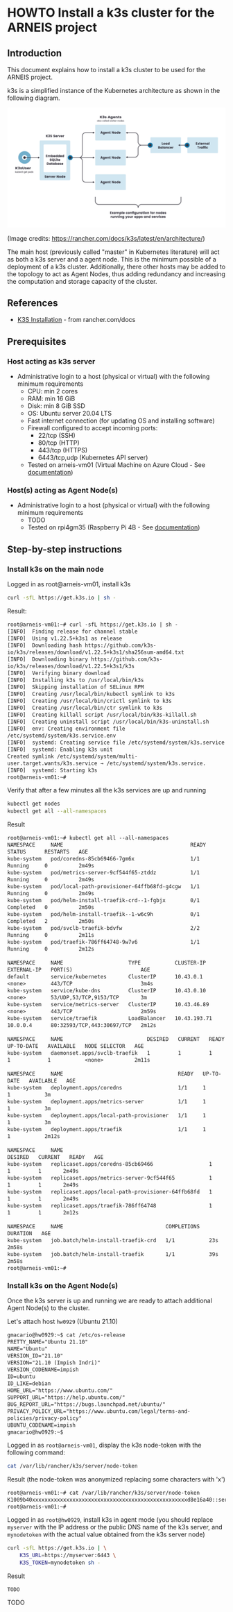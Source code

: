 # HOWTO Install a k3s cluster for the ARNEIS project

<!-- (2022-01-31 16:30 CET) -->

## Introduction

This document explains how to install a k3s cluster to be used for the ARNEIS project.

k3s is a simplified instance of the Kubernetes architecture as shown in the following diagram.

![k3s-architecture-single-server.png](../images/k3s-architecture-single-server.png)

(Image credits: <https://rancher.com/docs/k3s/latest/en/architecture/>)

The main host (previously called "master" in Kubernetes literature) will act as both a k3s server and a agent node. This is the minimum possible of a deployment of a k3s cluster. Additionally, there other hosts may be added to the topology to act as Agent Nodes, thus adding redundancy and increasing the computation and storage capacity of the cluster.

## References

* [K3S Installation](https://rancher.com/docs/k3s/latest/en/installation/) - from rancher.com/docs

## Prerequisites

### Host acting as k3s server

* Administrative login to a host (physical or virtual) with the following minimum requirements
  - CPU: min 2 cores
  - RAM: min 16 GiB
  - Disk: min 8 GiB SSD
  - OS: Ubuntu server 20.04 LTS
  - Fast internet connection (for updating OS and installing software)
  - Firewall configured to accept incoming ports:
    - 22/tcp (SSH)
    - 80/tcp (HTTP)
    - 443/tcp (HTTPS)
    - 6443/tcp,udp (Kubernetes API server)
  - Tested on arneis-vm01 (Virtual Machine on Azure Cloud - See [documentation](howto-create-vm-on-azure.md))

### Host(s) acting as Agent Node(s)

* Administrative login to a host (physical or virtual) with the following minimum requirements
  - TODO
  - Tested on rpi4gm35 (Raspberry Pi 4B - See [documentation](howto-prepare-rpi4b-for-arneis.md))

## Step-by-step instructions

### Install k3s on the main node

Logged in as root@arneis-vm01, install k3s

```bash
curl -sfL https://get.k3s.io | sh -
```

Result:

```text
root@arneis-vm01:~# curl -sfL https://get.k3s.io | sh -
[INFO]  Finding release for channel stable
[INFO]  Using v1.22.5+k3s1 as release
[INFO]  Downloading hash https://github.com/k3s-io/k3s/releases/download/v1.22.5+k3s1/sha256sum-amd64.txt
[INFO]  Downloading binary https://github.com/k3s-io/k3s/releases/download/v1.22.5+k3s1/k3s
[INFO]  Verifying binary download
[INFO]  Installing k3s to /usr/local/bin/k3s
[INFO]  Skipping installation of SELinux RPM
[INFO]  Creating /usr/local/bin/kubectl symlink to k3s
[INFO]  Creating /usr/local/bin/crictl symlink to k3s
[INFO]  Creating /usr/local/bin/ctr symlink to k3s
[INFO]  Creating killall script /usr/local/bin/k3s-killall.sh
[INFO]  Creating uninstall script /usr/local/bin/k3s-uninstall.sh
[INFO]  env: Creating environment file /etc/systemd/system/k3s.service.env
[INFO]  systemd: Creating service file /etc/systemd/system/k3s.service
[INFO]  systemd: Enabling k3s unit
Created symlink /etc/systemd/system/multi-user.target.wants/k3s.service → /etc/systemd/system/k3s.service.
[INFO]  systemd: Starting k3s
root@arneis-vm01:~#
```

Verify that after a few minutes all the k3s services are up and running

```bash
kubectl get nodes
kubectl get all --all-namespaces
```

Result

```text
root@arneis-vm01:~# kubectl get all --all-namespaces
NAMESPACE     NAME                                         READY   STATUS      RESTARTS   AGE
kube-system   pod/coredns-85cb69466-7gm6x                  1/1     Running     0          2m49s
kube-system   pod/metrics-server-9cf544f65-ztddz           1/1     Running     0          2m49s
kube-system   pod/local-path-provisioner-64ffb68fd-g4cgw   1/1     Running     0          2m49s
kube-system   pod/helm-install-traefik-crd--1-fgbjx        0/1     Completed   0          2m50s
kube-system   pod/helm-install-traefik--1-w6c9h            0/1     Completed   2          2m50s
kube-system   pod/svclb-traefik-bdvfw                      2/2     Running     0          2m11s
kube-system   pod/traefik-786ff64748-9w7v6                 1/1     Running     0          2m12s

NAMESPACE     NAME                     TYPE           CLUSTER-IP     EXTERNAL-IP   PORT(S)                      AGE
default       service/kubernetes       ClusterIP      10.43.0.1      <none>        443/TCP                      3m4s
kube-system   service/kube-dns         ClusterIP      10.43.0.10     <none>        53/UDP,53/TCP,9153/TCP       3m
kube-system   service/metrics-server   ClusterIP      10.43.46.89    <none>        443/TCP                      2m59s
kube-system   service/traefik          LoadBalancer   10.43.193.71   10.0.0.4      80:32593/TCP,443:30697/TCP   2m12s

NAMESPACE     NAME                           DESIRED   CURRENT   READY   UP-TO-DATE   AVAILABLE   NODE SELECTOR   AGE
kube-system   daemonset.apps/svclb-traefik   1         1         1       1            1           <none>          2m11s

NAMESPACE     NAME                                     READY   UP-TO-DATE   AVAILABLE   AGE
kube-system   deployment.apps/coredns                  1/1     1            1           3m
kube-system   deployment.apps/metrics-server           1/1     1            1           3m
kube-system   deployment.apps/local-path-provisioner   1/1     1            1           3m
kube-system   deployment.apps/traefik                  1/1     1            1           2m12s

NAMESPACE     NAME                                               DESIRED   CURRENT   READY   AGE
kube-system   replicaset.apps/coredns-85cb69466                  1         1         1       2m49s
kube-system   replicaset.apps/metrics-server-9cf544f65           1         1         1       2m49s
kube-system   replicaset.apps/local-path-provisioner-64ffb68fd   1         1         1       2m49s
kube-system   replicaset.apps/traefik-786ff64748                 1         1         1       2m12s

NAMESPACE     NAME                                 COMPLETIONS   DURATION   AGE
kube-system   job.batch/helm-install-traefik-crd   1/1           23s        2m58s
kube-system   job.batch/helm-install-traefik       1/1           39s        2m58s
root@arneis-vm01:~#
```

### Install k3s on the Agent Node(s)

Once the k3s server is up and running we are ready to attach additional Agent Node(s) to the cluster.

Let's attach host `hw0929` (Ubuntu 21.10)

```text
gmacario@hw0929:~$ cat /etc/os-release 
PRETTY_NAME="Ubuntu 21.10"
NAME="Ubuntu"
VERSION_ID="21.10"
VERSION="21.10 (Impish Indri)"
VERSION_CODENAME=impish
ID=ubuntu
ID_LIKE=debian
HOME_URL="https://www.ubuntu.com/"
SUPPORT_URL="https://help.ubuntu.com/"
BUG_REPORT_URL="https://bugs.launchpad.net/ubuntu/"
PRIVACY_POLICY_URL="https://www.ubuntu.com/legal/terms-and-policies/privacy-policy"
UBUNTU_CODENAME=impish
gmacario@hw0929:~$
```

Logged in as `root@arneis-vm01`, display the k3s node-token with the following command:

```bash
cat /var/lib/rancher/k3s/server/node-token
```

Result (the node-token was anonymized replacing some characters with 'x')

```text
root@arneis-vm01:~# cat /var/lib/rancher/k3s/server/node-token
K1009b40xxxxxxxxxxxxxxxxxxxxxxxxxxxxxxxxxxxxxxxxxxxxxxxxxxd8e16a40::server:f807xxxxxxxxxxxxxxxxxxxxxxxx9f5f
root@arneis-vm01:~#
```

Logged in as `root@hw0929`, install k3s in agent mode (you should replace `myserver` with the IP address or the public DNS name of the k3s server, and `mynodetoken` with the actual value obtained from the k3s server node)

```bash
curl -sfL https://get.k3s.io | \
    K3S_URL=https://myserver:6443 \
    K3S_TOKEN=mynodetoken sh -
```

Result

```text
TODO
```

TODO

<!-- EOF -->

